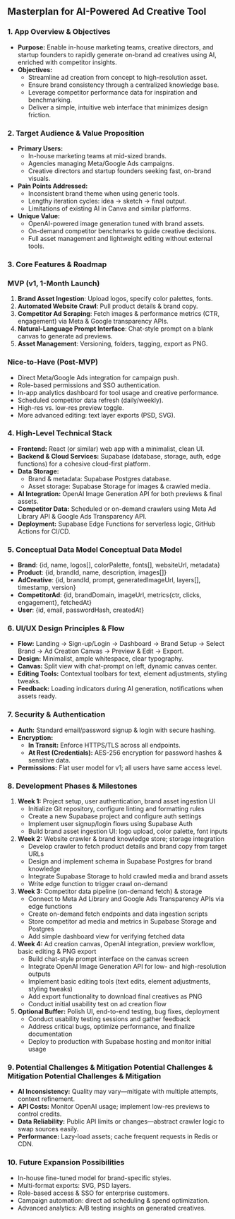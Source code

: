 ## Masterplan for AI-Powered Ad Creative Tool

### 1. App Overview & Objectives

- **Purpose:** Enable in-house marketing teams, creative directors, and startup founders to rapidly generate on-brand ad creatives using AI, enriched with competitor insights.
- **Objectives:**
    - Streamline ad creation from concept to high-resolution asset.
    - Ensure brand consistency through a centralized knowledge base.
    - Leverage competitor performance data for inspiration and benchmarking.
    - Deliver a simple, intuitive web interface that minimizes design friction.

### 2. Target Audience & Value Proposition

- **Primary Users:**
    - In-house marketing teams at mid-sized brands.
    - Agencies managing Meta/Google Ads campaigns.
    - Creative directors and startup founders seeking fast, on-brand visuals.
- **Pain Points Addressed:**
    - Inconsistent brand theme when using generic tools.
    - Lengthy iteration cycles: idea → sketch → final output.
    - Limitations of existing AI in Canva and similar platforms.
- **Unique Value:**
    - OpenAI-powered image generation tuned with brand assets.
    - On-demand competitor benchmarks to guide creative decisions.
    - Full asset management and lightweight editing without external tools.

### 3. Core Features & Roadmap

### MVP (v1, 1-Month Launch)

1. **Brand Asset Ingestion**: Upload logos, specify color palettes, fonts.
2. **Automated Website Crawl**: Pull product details & brand copy.
3. **Competitor Ad Scraping**: Fetch images & performance metrics (CTR, engagement) via Meta & Google transparency APIs.
4. **Natural-Language Prompt Interface**: Chat-style prompt on a blank canvas to generate ad previews.
5. **Asset Management**: Versioning, folders, tagging, export as PNG.

### Nice-to-Have (Post-MVP)

- Direct Meta/Google Ads integration for campaign push.
- Role-based permissions and SSO authentication.
- In-app analytics dashboard for tool usage and creative performance.
- Scheduled competitor data refresh (daily/weekly).
- High-res vs. low-res preview toggle.
- More advanced editing: text layer exports (PSD, SVG).

### 4. High-Level Technical Stack

- **Frontend:** React (or similar) web app with a minimalist, clean UI.
- **Backend & Cloud Services:** Supabase (database, storage, auth, edge functions) for a cohesive cloud-first platform.
- **Data Storage:**
    - Brand & metadata: Supabase Postgres database.
    - Asset storage: Supabase Storage for images & crawled media.
- **AI Integration:** OpenAI Image Generation API for both previews & final assets.
- **Competitor Data:** Scheduled or on-demand crawlers using Meta Ad Library API & Google Ads Transparency API.
- **Deployment:** Supabase Edge Functions for serverless logic, GitHub Actions for CI/CD.

### 5. Conceptual Data Model Conceptual Data Model

- **Brand**: {id, name, logos[], colorPalette, fonts[], websiteUrl, metadata}
- **Product**: {id, brandId, name, description, images[]}
- **AdCreative**: {id, brandId, prompt, generatedImageUrl, layers[], timestamp, version}
- **CompetitorAd**: {id, brandDomain, imageUrl, metrics{ctr, clicks, engagement}, fetchedAt}
- **User**: {id, email, passwordHash, createdAt}

### 6. UI/UX Design Principles & Flow

- **Flow:** Landing → Sign-up/Login → Dashboard → Brand Setup → Select Brand → Ad Creation Canvas → Preview & Edit → Export.
- **Design:** Minimalist, ample whitespace, clear typography.
- **Canvas:** Split view with chat-prompt on left, dynamic canvas center.
- **Editing Tools:** Contextual toolbars for text, element adjustments, styling tweaks.
- **Feedback:** Loading indicators during AI generation, notifications when assets ready.

### 7. Security & Authentication

- **Auth:** Standard email/password signup & login with secure hashing.
- **Encryption:**
    - **In Transit:** Enforce HTTPS/TLS across all endpoints.
    - **At Rest (Credentials):** AES-256 encryption for password hashes & sensitive data.
- **Permissions:** Flat user model for v1; all users have same access level.


### 8. Development Phases & Milestones

1. **Week 1:** Project setup, user authentication, brand asset ingestion UI
    - Initialize Git repository, configure linting and formatting rules
    - Create a new Supabase project and configure auth settings
    - Implement user signup/login flows using Supabase Auth
    - Build brand asset ingestion UI: logo upload, color palette, font inputs
2. **Week 2:** Website crawler & brand knowledge store; storage integration
    - Develop crawler to fetch product details and brand copy from target URLs
    - Design and implement schema in Supabase Postgres for brand knowledge
    - Integrate Supabase Storage to hold crawled media and brand assets
    - Write edge function to trigger crawl on-demand
3. **Week 3:** Competitor data pipeline (on-demand fetch) & storage
    - Connect to Meta Ad Library and Google Ads Transparency APIs via edge functions
    - Create on-demand fetch endpoints and data ingestion scripts
    - Store competitor ad media and metrics in Supabase Storage and Postgres
    - Add simple dashboard view for verifying fetched data
4. **Week 4:** Ad creation canvas, OpenAI integration, preview workflow, basic editing & PNG export
    - Build chat-style prompt interface on the canvas screen
    - Integrate OpenAI Image Generation API for low- and high-resolution outputs
    - Implement basic editing tools (text edits, element adjustments, styling tweaks)
    - Add export functionality to download final creatives as PNG
    - Conduct initial usability test on ad creation flow
5. **Optional Buffer:** Polish UI, end-to-end testing, bug fixes, deployment
    - Conduct usability testing sessions and gather feedback
    - Address critical bugs, optimize performance, and finalize documentation
    - Deploy to production with Supabase hosting and monitor initial usage


### 9. Potential Challenges & Mitigation Potential Challenges & Mitigation Potential Challenges & Mitigation

- **AI Inconsistency:** Quality may vary—mitigate with multiple attempts, context refinement.
- **API Costs:** Monitor OpenAI usage; implement low-res previews to control credits.
- **Data Reliability:** Public API limits or changes—abstract crawler logic to swap sources easily.
- **Performance:** Lazy-load assets; cache frequent requests in Redis or CDN.

### 10. Future Expansion Possibilities

- In-house fine-tuned model for brand-specific styles.
- Multi-format exports: SVG, PSD layers.
- Role-based access & SSO for enterprise customers.
- Campaign automation: direct ad scheduling & spend optimization.
- Advanced analytics: A/B testing insights on generated creatives.